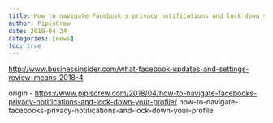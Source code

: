 ```yaml
---
title: How to navigate Facebook-s privacy notifications and lock down your profile
author: PipisCrew
date: 2018-04-24
categories: [news]
toc: true
---
```


http://www.businessinsider.com/what-facebook-updates-and-settings-review-means-2018-4

origin - https://www.pipiscrew.com/2018/04/how-to-navigate-facebooks-privacy-notifications-and-lock-down-your-profile/ how-to-navigate-facebooks-privacy-notifications-and-lock-down-your-profile